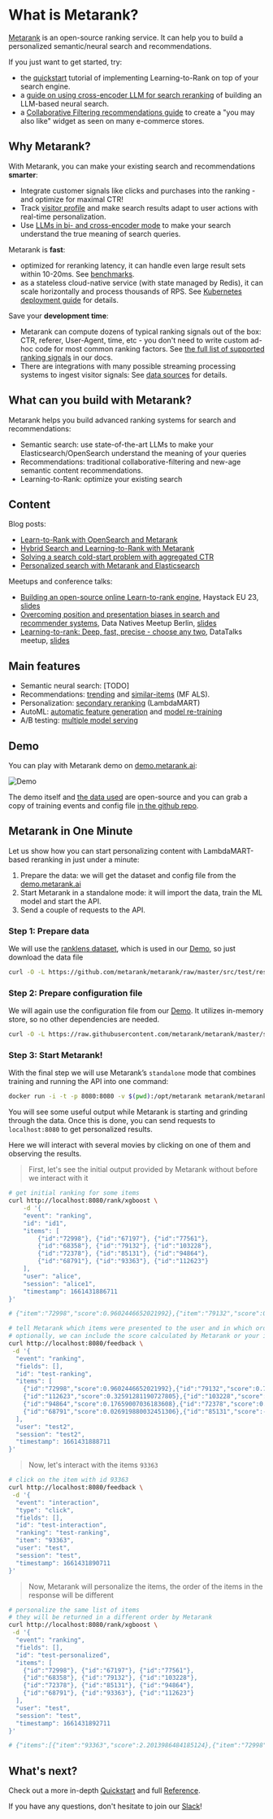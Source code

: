 # What is Metarank?

[Metarank](https://metarank.ai) is an open-source ranking service. It can help you to build a personalized semantic/neural search and recommendations. 

If you just want to get started, try:
* the [quickstart](https://docs.metarank.ai/introduction/quickstart) tutorial of implementing Learning-to-Rank on top of your search engine.
* a [guide on using cross-encoder LLM for search reranking](guide/search/cross-encoders.md) of building an LLM-based neural search.
* a [Collaborative Filtering recommendations guide](TODO) to create a "you may also like" widget as seen on many e-commerce stores.

## Why Metarank?

With Metarank, you can make your existing search and recommendations **smarter**:
* Integrate customer signals like clicks and purchases into the ranking - and optimize for maximal CTR!
* Track [visitor profile](https://docs.metarank.ai/reference/overview/feature-extractors/user-session) and make search results adapt to user actions with real-time personalization.
* Use [LLMs in bi- and cross-encoder mode](https://docs.metarank.ai/reference/overview/feature-extractors/text) to make your search understand the true meaning of search queries.

Metarank is **fast**:
* optimized for reranking latency, it can handle even large result sets within 10-20ms. See [benchmarks](https://docs.metarank.ai/introduction/performance).
* as a stateless cloud-native service (with state managed by Redis), it can scale horizontally and process thousands of RPS. See [Kubernetes deployment guide](https://docs.metarank.ai/reference/deployment-overview/kubernetes) for details.

Save your **development time**:
* Metarank can compute dozens of typical ranking signals out of the box: CTR, referer, User-Agent, time, etc - you don't need to write custom ad-hoc code for most common ranking factors. See [the full list of supported ranking signals](https://docs.metarank.ai/reference/overview/feature-extractors) in our docs.
* There are integrations with many possible streaming processing systems to ingest visitor signals: See [data sources](https://docs.metarank.ai/reference/overview/data-sources) for details.

## What can you build with Metarank?

Metarank helps you build advanced ranking systems for search and recommendations:
* Semantic search: use state-of-the-art LLMs to make your Elasticsearch/OpenSearch understand the meaning of your queries
* Recommendations: traditional collaborative-filtering and new-age semantic content recommendations.
* Learning-to-Rank: optimize your existing search

## Content

Blog posts:
* [Learn-to-Rank with OpenSearch and Metarank](https://opensearch.org/blog/ltr-with-opensearch-and-metarank/)
* [Hybrid Search and Learning-to-Rank with Metarank](https://www.pinecone.io/learn/metarank/)
* [Solving a search cold-start problem with aggregated CTR](https://blog.metarank.ai/solving-a-search-cold-start-problem-with-aggregated-ctr-b88c14f4d03c)
* [Personalized search with Metarank and Elasticsearch](https://blog.metarank.ai/personalized-search-with-metarank-and-elasticsearch-a5a098548da7)

Meetups and conference talks:
* [Building an open-source online Learn-to-rank engine](https://www.youtube.com/watch?v=lbbp4CFWZGk), Haystack EU 23, [slides](https://metarank.github.io/haystack-eu22/#/)
* [Overcoming position and presentation biases in search and recommender systems](https://www.youtube.com/watch?v=PqbYdDiwKBY), Data Natives Meetup Berlin, [slides](https://metarank.github.io/bias-talk/#/)
* [Learning-to-rank: Deep, fast, precise - choose any two](https://www.youtube.com/watch?v=oXfFqAKf4Ac), DataTalks meetup, [slides](https://metarank.github.io/datatalks-ltr-talk/#/)

## Main features

* Semantic neural search: [TODO]
* Recommendations: [trending](configuration/recommendations/trending.md) and [similar-items](configuration/recommendations/similar.md) (MF ALS). 
* Personalization: [secondary reranking](quickstart/quickstart.md) (LambdaMART)
* AutoML: [automatic feature generation](howto/autofeature.md) and [model re-training](howto/model-retraining.md)
* A/B testing: [multiple model serving](configuration/overview.md#models)

## Demo

You can play with Metarank demo on [demo.metarank.ai](https://demo.metarank.ai):

![Demo](./img/demo.gif)

The demo itself and [the data used](https://github.com/metarank/msrd) are open-source and you can grab a copy of training events and config file [in the github repo](https://github.com/metarank/metarank/tree/master/src/test/resources/ranklens).

## Metarank in One Minute

Let us show how you can start personalizing content with LambdaMART-based reranking in just under a minute:

1. Prepare the data: we will get the dataset and config file from the [demo.metarank.ai](https://demo.metarank.ai)
2. Start Metarank in a standalone mode: it will import the data, train the ML model and start the API.
3. Send a couple of requests to the API.

### Step 1: Prepare data

We will use the [ranklens dataset](https://github.com/metarank/ranklens), which is used in our [Demo](https://demo.metarank.ai), so just download the data file

```bash
curl -O -L https://github.com/metarank/metarank/raw/master/src/test/resources/ranklens/events/events.jsonl.gz
```

### Step 2: Prepare configuration file

We will again use the configuration file from our [Demo](https://demo.metarank.ai). It utilizes in-memory store, so no other dependencies are needed.

```bash
curl -O -L https://raw.githubusercontent.com/metarank/metarank/master/src/test/resources/ranklens/config.yml
```

### Step 3: Start Metarank!

With the final step we will use Metarank’s `standalone` mode that combines training and running the API into one command:

```bash
docker run -i -t -p 8080:8080 -v $(pwd):/opt/metarank metarank/metarank:latest standalone --config /opt/metarank/config.yml --data /opt/metarank/events.jsonl.gz
```

You will see some useful output while Metarank is starting and grinding through the data. Once this is done, you can send requests to `localhost:8080` to get personalized results.

Here we will interact with several movies by clicking on one of them and observing the results. 

> First, let's see the initial output provided by Metarank without before we interact with it

```bash
# get initial ranking for some items
curl http://localhost:8080/rank/xgboost \
    -d '{
    "event": "ranking",
    "id": "id1",
    "items": [
        {"id":"72998"}, {"id":"67197"}, {"id":"77561"},
        {"id":"68358"}, {"id":"79132"}, {"id":"103228"}, 
        {"id":"72378"}, {"id":"85131"}, {"id":"94864"}, 
        {"id":"68791"}, {"id":"93363"}, {"id":"112623"}
    ],
    "user": "alice",
    "session": "alice1",
    "timestamp": 1661431886711
}'

# {"item":"72998","score":0.9602446652021992},{"item":"79132","score":0.7819134441404151},{"item":"68358","score":0.33377910321385645},{"item":"112623","score":0.32591281190727805},{"item":"103228","score":0.31640256043322723},{"item":"77561","score":0.3040782705414116},{"item":"94864","score":0.17659007036183608},{"item":"72378","score":0.06164568676567339},{"item":"93363","score":0.058120639770243385},{"item":"68791","score":0.026919880032451306},{"item":"85131","score":-0.35794106000271037},{"item":"67197","score":-0.48735167237049154}
```

```bash
# tell Metarank which items were presented to the user and in which order from the previous request
# optionally, we can include the score calculated by Metarank or your internal retrieval system
curl http://localhost:8080/feedback \
 -d '{
  "event": "ranking",
  "fields": [],
  "id": "test-ranking",
  "items": [
    {"id":"72998","score":0.9602446652021992},{"id":"79132","score":0.7819134441404151},{"id":"68358","score":0.33377910321385645},
    {"id":"112623","score":0.32591281190727805},{"id":"103228","score":0.31640256043322723},{"id":"77561","score":0.3040782705414116},
    {"id":"94864","score":0.17659007036183608},{"id":"72378","score":0.06164568676567339},{"id":"93363","score":0.058120639770243385},
    {"id":"68791","score":0.026919880032451306},{"id":"85131","score":-0.35794106000271037},{"id":"67197","score":-0.48735167237049154}
  ],
  "user": "test2",
  "session": "test2",
  "timestamp": 1661431888711
}'
```

> Now, let's interact with the items `93363`

```bash
# click on the item with id 93363
curl http://localhost:8080/feedback \
 -d '{
  "event": "interaction",
  "type": "click",
  "fields": [],
  "id": "test-interaction",
  "ranking": "test-ranking",
  "item": "93363",
  "user": "test",
  "session": "test",
  "timestamp": 1661431890711
}'
```

> Now, Metarank will personalize the items, the order of the items in the response will be different

```bash
# personalize the same list of items
# they will be returned in a different order by Metarank
curl http://localhost:8080/rank/xgboost \
 -d '{
  "event": "ranking",
  "fields": [],
  "id": "test-personalized",
  "items": [
    {"id":"72998"}, {"id":"67197"}, {"id":"77561"},
    {"id":"68358"}, {"id":"79132"}, {"id":"103228"}, 
    {"id":"72378"}, {"id":"85131"}, {"id":"94864"}, 
    {"id":"68791"}, {"id":"93363"}, {"id":"112623"}
  ],
  "user": "test",
  "session": "test",
  "timestamp": 1661431892711
}'

# {"items":[{"item":"93363","score":2.2013986484185124},{"item":"72998","score":1.1542776301073876},{"item":"68358","score":0.9828904282341605},{"item":"112623","score":0.9521647429731446},{"item":"79132","score":0.9258841742518286},{"item":"77561","score":0.8990921381835769},{"item":"103228","score":0.8990921381835769},{"item":"94864","score":0.7131600718467729},{"item":"68791","score":0.624462038351694},{"item":"72378","score":0.5269765094008626},{"item":"85131","score":0.29198666089255343},{"item":"67197","score":0.16412780810560743}]}
```

## What's next? 

Check out a more in-depth [Quickstart](quickstart/quickstart.md) and full [Reference](installation.md). 

If you have any questions, don't hesitate to join our [Slack](https://metarank.ai/slack)!